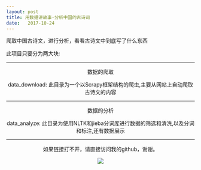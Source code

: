 ```yaml
---
layout: post
title: 用数据讲故事-分析中国的古诗词
date:   2017-10-24
---
```


爬取中国古诗文，进行分析，看看古诗文中到底写了什么东西

此项目只要分为两大块:


----


<center>数据的爬取

data_download: 此目录为一个以Scrapy框架结构的爬虫,主要从网站上自动爬取古诗文的内容


----


<center>数据的分析

data_analyze: 此目录为使用NLTK和jieba分词库进行数据的筛选和清洗,以及分词和标注,还有数据展示

----



如果链接打不开，请直接访问我的github，谢谢。

![](https://github.com/Wenchao21/song_lrc_analyze)

